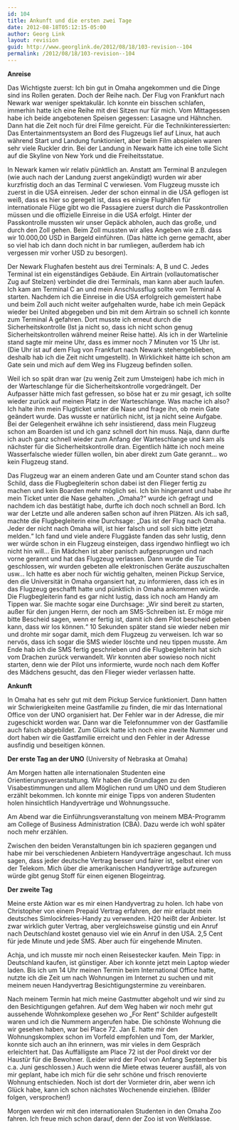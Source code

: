 ```yaml
---
id: 104
title: Ankunft und die ersten zwei Tage
date: 2012-08-18T05:12:15-05:00
author: Georg Link
layout: revision
guid: http://www.georglink.de/2012/08/18/103-revision--104
permalink: /2012/08/18/103-revision--104
---
```

**Anreise**

Das Wichtigste zuerst: Ich bin gut in Omaha angekommen und die Dinge sind ins Rollen geraten. Doch der Reihe nach. Der Flug von Frankfurt nach Newark war weniger spektakulär. Ich konnte ein bisschen schlafen, immerhin hatte ich eine Reihe mit drei Sitzen nur für mich. Vom Mittagessen habe ich beide angebotenen Speisen gegessen: Lasagne und Hähnchen. Dann hat die Zeit noch für drei Filme gereicht. Für die Technikinteressierten: Das Entertainmentsystem an Bord des Flugzeugs lief auf Linux, hat auch während Start und Landung funktioniert, aber beim Film abspielen waren sehr viele Ruckler drin. Bei der Landung in Newark hatte ich eine tolle Sicht auf die Skyline von New York und die Freiheitsstatue. 

In Newark kamen wir relativ pünktlich an. Anstatt am Terminal B anzulegen (wie auch nach der Landung zuerst angekündigt) wurden wir aber kurzfristig doch an das Terminal C verwiesen. Vom Flugzeug musste ich zuerst in die USA einreisen. Jeder der schon einmal in die USA geflogen ist weiß, dass es hier so geregelt ist, dass es einige Flughäfen für internationale Flüge gibt wo die Passagiere zuerst durch die Passkontrollen müssen und die offizielle Einreise in die USA erfolgt. Hinter der Passkontrolle mussten wir unser Gepäck abholen, auch das große, und durch den Zoll gehen. Beim Zoll mussten wir alles Angeben wie z.B. dass wir 10.000,00 USD in Bargeld einführen. (Das hätte ich gerne gemacht, aber so viel hab ich dann doch nicht in bar rumliegen, außerdem hab ich vergessen mir vorher USD zu besorgen).

Der Newark Flughafen besteht aus drei Terminals: A, B und C. Jedes Terminal ist ein eigenständiges Gebäude. Ein Airtrain (vollautomatischer Zug auf Stelzen) verbindet die drei Terminals, man kann aber auch laufen. Ich kam am Terminal C an und mein Anschlussflug sollte vom Terminal A starten. Nachdem ich die Einreise in die USA erfolgreich gemeistert habe und beim Zoll auch nicht weiter aufgehalten wurde, habe ich mein Gepäck wieder bei United abgegeben und bin mit dem Airtrain so schnell ich konnte zum Terminal A gefahren. Dort musste ich erneut durch die Sicherheitskontrolle (Ist ja nicht so, dass ich nicht schon genug Sicherheitskontrollen während meiner Reise hatte). Als ich in der Wartelinie stand sagte mir meine Uhr, dass es immer noch 7 Minuten vor 15 Uhr ist. (Die Uhr ist auf dem Flug von Frankfurt nach Newark stehengeblieben, deshalb hab ich die Zeit nicht umgestellt). In Wirklichkeit hätte ich schon am Gate sein und mich auf dem Weg ins Flugzeug befinden sollen. 

Weil ich so spät dran war (zu wenig Zeit zum Umsteigen) habe ich mich in der Warteschlange für die Sicherheitskontrolle vorgedrängelt. Der Aufpasser hätte mich fast gefressen, so böse hat er zu mir gesagt, ich sollte wieder zurück auf meinen Platz in der Warteschlange. Was mache ich also? Ich halte ihm mein Flugticket unter die Nase und frage ihn, ob mein Gate geändert wurde. Das wusste er natürlich nicht, ist ja nicht seine Aufgabe. Bei der Gelegenheit erwähne ich sehr insistierend, dass mein Flugzeug schon am Boarden ist und ich ganz schnell dort hin muss. Naja, dann durfte ich auch ganz schnell wieder zum Anfang der Warteschlange und kam als nächster für die Sicherheitskontrolle dran. Eigentlich hätte ich noch meine Wasserfalsche wieder füllen wollen, bin aber direkt zum Gate gerannt… wo kein Flugzeug stand. 

Das Flugzeug war an einem anderen Gate und am Counter stand schon das Schild, dass die Flugbegleiterin schon dabei ist den Flieger fertig zu machen und kein Boarden mehr möglich sei. Ich bin hingerannt und habe ihr mein Ticket unter die Nase gehalten. „Omaha?“ wurde ich gefragt und nachdem ich das bestätigt habe, durfte ich doch noch schnell an Bord. Ich war der Letzte und alle anderen saßen schon auf ihren Plätzen. Als ich saß, machte die Flugbegleiterin eine Durchsage: „Das ist der Flug nach Omaha. Jeder der nicht nach Omaha will, ist hier falsch und soll sich bitte jetzt melden.“ Ich fand und viele andere Fluggäste fanden das sehr lustig, denn wer würde schon in ein Flugzeug einsteigen, dass irgendwo hinfliegt wo ich nicht hin will… Ein Mädchen ist aber panisch aufgesprungen und nach vorne gerannt und hat das Flugzeug verlassen. Dann wurde die Tür geschlossen, wir wurden gebeten alle elektronischen Geräte auszuschalten usw… Ich hatte es aber noch für wichtig gehalten, meinen Pickup Service, den die Universität in Omaha organsiert hat, zu informieren, dass ich es in das Flugzeug geschafft hatte und pünktlich in Omaha ankommen würde. Die Flugbegleiterin fand es gar nicht lustig, dass ich noch am Handy am Tippen war. Sie machte sogar eine Durchsage: „Wir sind bereit zu starten, außer für den jungen Herrn, der noch am SMS-Schreiben ist. Er möge mir bitte Bescheid sagen, wenn er fertig ist, damit ich dem Pilot bescheid geben kann, dass wir los können.“ 10 Sekunden später stand sie wieder neben mir und drohte mir sogar damit, mich dem Flugzeug zu verweisen. Ich war so nervös, dass ich sogar die SMS wieder löschte und neu tippen musste. Am Ende hab ich die SMS fertig geschrieben und die Flugbegleiterin hat sich vom Drachen zurück verwandelt. Wir konnten aber sowieso noch nicht starten, denn wie der Pilot uns informierte, wurde noch nach dem Koffer des Mädchens gesucht, das den Flieger wieder verlassen hatte.

**Ankunft**

In Omaha hat es sehr gut mit dem Pickup Service funktioniert. Dann hatten wir Schwierigkeiten meine Gastfamilie zu finden, die mir das International Office von der UNO organisiert hat. Der Fehler war in der Adresse, die mir zugeschickt worden war. Dann war die Telefonnummer von der Gastfamilie auch falsch abgebildet. Zum Glück hatte ich noch eine zweite Nummer und dort haben wir die Gastfamilie erreicht und den Fehler in der Adresse ausfindig und beseitigen können.

**Der erste Tag an der UNO** (University of Nebraska at Omaha)

Am Morgen hatten alle internationalen Studenten eine Orientierungsveranstaltung. Wir haben die Grundlagen zu den Visabestimmungen und allem Möglichen rund um UNO und dem Studieren erzählt bekommen. Ich konnte mir einige Tipps von anderen Studenten holen hinsichtlich Handyverträge und Wohnungssuche.

Am Abend war die Einführungsveranstaltung von meinem MBA-Programm am College of Business Administration (CBA). Dazu werde ich wohl später noch mehr erzählen.

Zwischen den beiden Veranstaltungen bin ich spazieren gegangen und habe mir bei verschiedenen Anbietern Handyverträge angeschaut. Ich muss sagen, dass jeder deutsche Vertrag besser und fairer ist, selbst einer von der Telekom. Mich über die amerikanischen Handyverträge aufzuregen würde gibt genug Stoff für einen eigenen Blogeintrag.

**Der zweite Tag**

Meine erste Aktion war es mir einen Handyvertrag zu holen. Ich habe von Christopher von einem Prepaid Vertrag erfahren, der mir erlaubt mein deutsches Simlockfreies-Handy zu verwenden. H20 heißt der Anbieter. Ist zwar wirklich guter Vertrag, aber vergleichsweise günstig und ein Anruf nach Deutschland kostet genauso viel wie ein Anruf in den USA. 2,5 Cent für jede Minute und jede SMS. Aber auch für eingehende Minuten.

Achja, und ich musste mir noch einen Reisestecker kaufen. Mein Tipp: in Deutschland kaufen, ist günstiger. Aber ich konnte jetzt mein Laptop wieder laden. Bis ich um 14 Uhr meinen Termin beim International Office hatte, nutzte ich die Zeit um nach Wohnungen im Internet zu suchen und mit meinem neuen Handyvertrag Besichtigungstermine zu vereinbaren. 

Nach meinem Termin hat mich meine Gastmutter abgeholt und wir sind zu den Besichtigungen gefahren. Auf dem Weg haben wir noch mehr gut aussehende Wohnkomplexe gesehen wo „For Rent“ Schilder aufgestellt waren und ich die Nummern angerufen habe. Die schönste Wohnung die wir gesehen haben, war bei Place 72. Jan E. hatte mir den Wohnungskomplex schon im Vorfeld empfohlen und Tom, der Markler, konnte sich auch an ihn erinnern, was mir vieles in dem Gespräch erleichtert hat. Das Auffälligste am Place 72 ist der Pool direkt vor der Haustür für die Bewohner. (Leider wird der Pool von Anfang September bis c.a. Juni geschlossen.) Auch wenn die Miete etwas teuerer ausfäll, als von mir geplant, habe ich mich für die sehr schöne und frisch renovierte Wohnung entschieden. Noch ist dort der Vormieter drin, aber wenn ich Glück habe, kann ich schon nächstes Wochenende einziehen. (Bilder folgen, versprochen!)

Morgen werden wir mit den internationalen Studenten in den Omaha Zoo fahren. Ich freue mich schon darauf, denn der Zoo ist von Weltklasse.